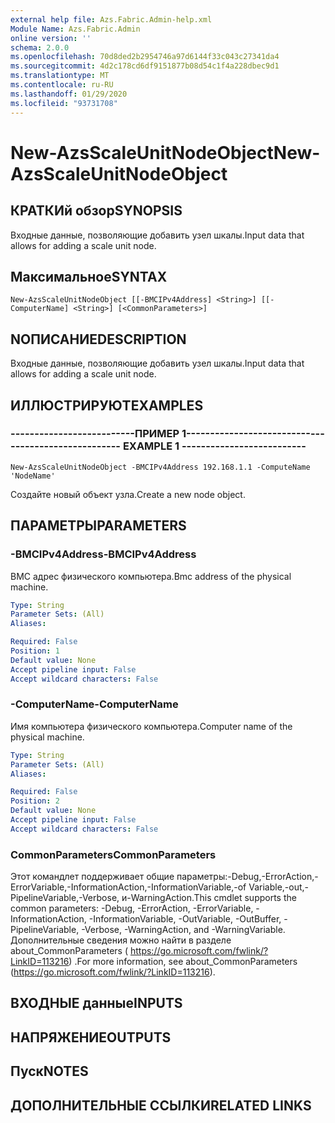 ```yaml
---
external help file: Azs.Fabric.Admin-help.xml
Module Name: Azs.Fabric.Admin
online version: ''
schema: 2.0.0
ms.openlocfilehash: 70d8ded2b2954746a97d6144f33c043c27341da4
ms.sourcegitcommit: 4d2c178cd6df9151877b08d54c1f4a228dbec9d1
ms.translationtype: MT
ms.contentlocale: ru-RU
ms.lasthandoff: 01/29/2020
ms.locfileid: "93731708"
---
```

# <span data-ttu-id="aee1d-101">New-AzsScaleUnitNodeObject</span><span class="sxs-lookup"><span data-stu-id="aee1d-101">New-AzsScaleUnitNodeObject</span></span>

## <span data-ttu-id="aee1d-102">КРАТКИй обзор</span><span class="sxs-lookup"><span data-stu-id="aee1d-102">SYNOPSIS</span></span>
<span data-ttu-id="aee1d-103">Входные данные, позволяющие добавить узел шкалы.</span><span class="sxs-lookup"><span data-stu-id="aee1d-103">Input data that allows for adding a scale unit node.</span></span>

## <span data-ttu-id="aee1d-104">Максимальное</span><span class="sxs-lookup"><span data-stu-id="aee1d-104">SYNTAX</span></span>

```
New-AzsScaleUnitNodeObject [[-BMCIPv4Address] <String>] [[-ComputerName] <String>] [<CommonParameters>]
```

## <span data-ttu-id="aee1d-105">NОПИСАНИЕ</span><span class="sxs-lookup"><span data-stu-id="aee1d-105">DESCRIPTION</span></span>
<span data-ttu-id="aee1d-106">Входные данные, позволяющие добавить узел шкалы.</span><span class="sxs-lookup"><span data-stu-id="aee1d-106">Input data that allows for adding a scale unit node.</span></span>

## <span data-ttu-id="aee1d-107">ИЛЛЮСТРИРУЮТ</span><span class="sxs-lookup"><span data-stu-id="aee1d-107">EXAMPLES</span></span>

### <span data-ttu-id="aee1d-108">--------------------------ПРИМЕР 1--------------------------</span><span class="sxs-lookup"><span data-stu-id="aee1d-108">-------------------------- EXAMPLE 1 --------------------------</span></span>
```
New-AzsScaleUnitNodeObject -BMCIPv4Address 192.168.1.1 -ComputeName 'NodeName'
```

<span data-ttu-id="aee1d-109">Создайте новый объект узла.</span><span class="sxs-lookup"><span data-stu-id="aee1d-109">Create a new node object.</span></span>

## <span data-ttu-id="aee1d-110">ПАРАМЕТРЫ</span><span class="sxs-lookup"><span data-stu-id="aee1d-110">PARAMETERS</span></span>

### <span data-ttu-id="aee1d-111">-BMCIPv4Address</span><span class="sxs-lookup"><span data-stu-id="aee1d-111">-BMCIPv4Address</span></span>
<span data-ttu-id="aee1d-112">BMC адрес физического компьютера.</span><span class="sxs-lookup"><span data-stu-id="aee1d-112">Bmc address of the physical machine.</span></span>

```yaml
Type: String
Parameter Sets: (All)
Aliases: 

Required: False
Position: 1
Default value: None
Accept pipeline input: False
Accept wildcard characters: False
```

### <span data-ttu-id="aee1d-113">-ComputerName</span><span class="sxs-lookup"><span data-stu-id="aee1d-113">-ComputerName</span></span>
<span data-ttu-id="aee1d-114">Имя компьютера физического компьютера.</span><span class="sxs-lookup"><span data-stu-id="aee1d-114">Computer name of the physical machine.</span></span>

```yaml
Type: String
Parameter Sets: (All)
Aliases: 

Required: False
Position: 2
Default value: None
Accept pipeline input: False
Accept wildcard characters: False
```

### <span data-ttu-id="aee1d-115">CommonParameters</span><span class="sxs-lookup"><span data-stu-id="aee1d-115">CommonParameters</span></span>
<span data-ttu-id="aee1d-116">Этот командлет поддерживает общие параметры:-Debug,-ErrorAction,-ErrorVariable,-InformationAction,-InformationVariable,-of Variable,-out,-PipelineVariable,-Verbose, и-WarningAction.</span><span class="sxs-lookup"><span data-stu-id="aee1d-116">This cmdlet supports the common parameters: -Debug, -ErrorAction, -ErrorVariable, -InformationAction, -InformationVariable, -OutVariable, -OutBuffer, -PipelineVariable, -Verbose, -WarningAction, and -WarningVariable.</span></span> <span data-ttu-id="aee1d-117">Дополнительные сведения можно найти в разделе about_CommonParameters ( https://go.microsoft.com/fwlink/?LinkID=113216) .</span><span class="sxs-lookup"><span data-stu-id="aee1d-117">For more information, see about_CommonParameters (https://go.microsoft.com/fwlink/?LinkID=113216).</span></span>

## <span data-ttu-id="aee1d-118">ВХОДНЫЕ данные</span><span class="sxs-lookup"><span data-stu-id="aee1d-118">INPUTS</span></span>

## <span data-ttu-id="aee1d-119">НАПРЯЖЕНИЕ</span><span class="sxs-lookup"><span data-stu-id="aee1d-119">OUTPUTS</span></span>

## <span data-ttu-id="aee1d-120">Пуск</span><span class="sxs-lookup"><span data-stu-id="aee1d-120">NOTES</span></span>

## <span data-ttu-id="aee1d-121">ДОПОЛНИТЕЛЬНЫЕ ССЫЛКИ</span><span class="sxs-lookup"><span data-stu-id="aee1d-121">RELATED LINKS</span></span>

